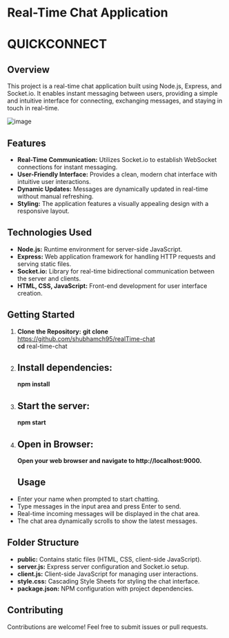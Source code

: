 # Real-Time Chat Application
# QUICKCONNECT
## Overview

This project is a real-time chat application built using Node.js, Express, and Socket.io. It enables instant messaging between users, providing a simple and intuitive interface for connecting, exchanging messages, and staying in touch in real-time.


![image](https://github.com/shubhamch95/realTime-chat/assets/76907324/6693104c-f66f-4d12-81eb-4090889b3013)



## Features

- **Real-Time Communication:** Utilizes Socket.io to establish WebSocket connections for instant messaging.<br>
- **User-Friendly Interface:** Provides a clean, modern chat interface with intuitive user interactions.<br>
- **Dynamic Updates:** Messages are dynamically updated in real-time without manual refreshing.<br>
- **Styling:** The application features a visually appealing design with a responsive layout.<br>

## Technologies Used

- **Node.js:** Runtime environment for server-side JavaScript.<br>
- **Express:** Web application framework for handling HTTP requests and serving static files.<br>
- **Socket.io:** Library for real-time bidirectional communication between the server and clients.<br>
- **HTML, CSS, JavaScript:** Front-end development for user interface creation.<br>

## Getting Started

1. **Clone the Repository:**
   **git clone** https://github.com/shubhamch95/realTime-chat <br> **cd** real-time-chat
   
2.  ## Install dependencies:

     **npm install**

3. ## Start the server:

   **npm start**

4. ## Open in Browser:
   **Open your web browser and navigate to http://localhost:9000.**

   ## Usage
* Enter your name when prompted to start chatting.<br>
* Type messages in the input area and press Enter to send.<br>
* Real-time incoming messages will be displayed in the chat area.<br>
* The chat area dynamically scrolls to show the latest messages.

## Folder Structure

* **public:** Contains static files (HTML, CSS, client-side JavaScript).<br>
* **server.js:** Express server configuration and Socket.io setup.<br>
* **client.js:** Client-side JavaScript for managing user interactions.<br>
* **style.css:** Cascading Style Sheets for styling the chat interface.<br>
* **package.json:** NPM configuration with project dependencies.<br>

## Contributing

Contributions are welcome! Feel free to submit issues or pull requests.

